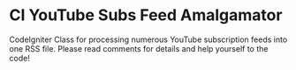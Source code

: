 # CI YouTube Subs Feed Amalgamator
CodeIgniter Class for processing numerous YouTube subscription feeds into one RSS file. Please read comments for details and help yourself to the code!
